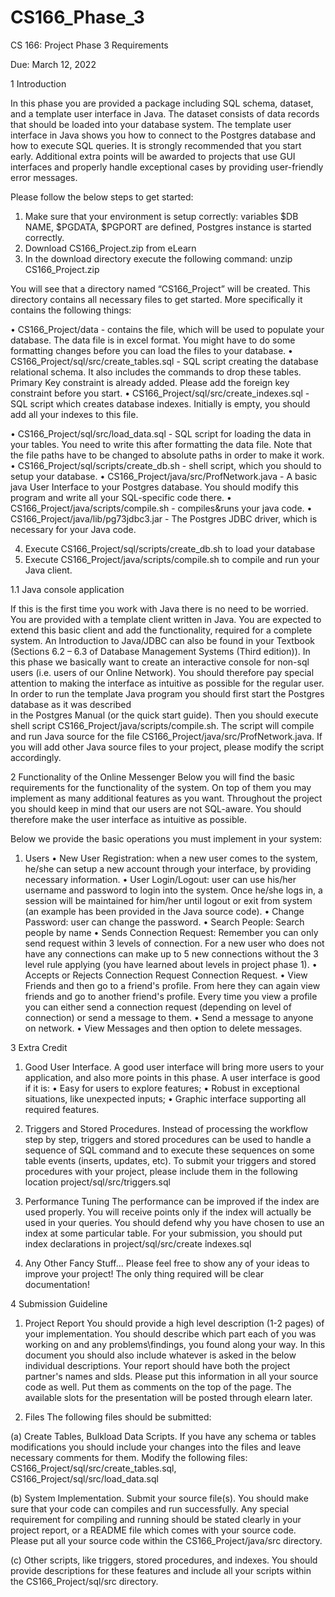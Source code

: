# CS166_Phase_3
CS 166: Project Phase 3 Requirements 
 
Due: March 12, 2022 
 
 
1 Introduction 
 
In this phase you are provided a package including SQL schema, dataset, and a template user interface in 
Java. The dataset consists of data records that should be loaded into your database system. The template 
user interface in Java shows you how to connect to the Postgres database and how to execute SQL queries. 
It is strongly recommended that you start early. 
Additional extra points will be awarded to projects that use GUI interfaces and properly handle exceptional 
cases by providing user-friendly error messages. 
 
Please follow the below steps to get started: 
1. Make sure that your environment is setup correctly: variables $DB NAME, $PGDATA, $PGPORT are 
defined, Postgres instance is started correctly. 
2. Download CS166_Project.zip from eLearn 
3. In the download directory execute the following command: 
unzip CS166_Project.zip      
         
You will see that a directory named “CS166_Project” will be created. This directory contains all necessary 
files to get started. More specifically it contains the following things: 
 
• CS166_Project/data - contains the file, which will be used to populate your database. The data 
file is in excel format. You might have to do some formatting changes before you can load the files 
to your database. 
• CS166_Project/sql/src/create_tables.sql - SQL script creating the database relational schema. It 
also includes the commands to drop these tables. Primary Key constraint is already added. Please 
add the foreign key constraint before you start. 
• CS166_Project/sql/src/create_indexes.sql - SQL script which creates database indexes. Initially 
is empty, you should add all your indexes to this file. 
 
• CS166_Project/sql/src/load_data.sql - SQL script for loading the data in your tables. You need to 
write this after formatting the data file. Note that the file paths have to be changed to absolute paths 
in order to make it work. 
• CS166_Project/sql/scripts/create_db.sh - shell script, which you should to setup your database. 
• CS166_Project/java/src/ProfNetwork.java - A basic java User Interface to your Postgres database. 
You should modify this program and write all your SQL-specific code there. 
• CS166_Project/java/scripts/compile.sh - compiles&runs your java code. 
• CS166_Project/java/lib/pg73jdbc3.jar - The Postgres JDBC driver, which is necessary for your 
Java code. 
 
4. Execute CS166_Project/sql/scripts/create_db.sh to load your database 
5. Execute CS166_Project/java/scripts/compile.sh to compile and run your Java client. 
 
1.1 Java console application 
 
If this is the first time you work with Java there is no need to be worried. You are provided with a template 
client written in Java. You are expected to extend this basic client and add the functionality, required for a 
complete system. An Introduction to Java/JDBC can also be found in your Textbook (Sections 6.2 – 6.3 of 
Database Management Systems (Third edition)). 
In this phase we basically want to create an interactive console for non-sql users (i.e. users of our Online 
Network). You should therefore pay special attention to making the interface as intuitive as possible for the 
regular user. 
In order to run the template Java program you should first start the Postgres database as it was described   
in  the  Postgres  Manual  (or  the  quick  start  guide).  Then  you  should  execute  shell  script 
CS166_Project/java/scripts/compile.sh.  The  script  will  compile  and  run  Java  source  for  the  file 
CS166_Project/java/src/ProfNetwork.java. If you will add other Java source files to your project, please 
modify the script accordingly. 
 
 
2 Functionality of the Online Messenger 
Below you will find the basic requirements for the functionality of the system. On top of them you may 
implement as many additional features as you want. Throughout the project you should keep in mind that 
our users are not SQL-aware. You should therefore make the user interface as intuitive as possible. 
 
 
Below we provide the basic operations you must implement in your system: 
1. Users 
• New User Registration: when a new user comes to the system, he/she can setup a new account 
through your interface, by providing necessary information. 
• User Login/Logout: user can use his/her username and password to login into the system. Once 
he/she logs in, a session will be maintained for him/her until logout or exit from system (an example 
has been provided in the Java source code). 
• Change Password: user can change the password. 
• Search People: Search people by name 
• Sends Connection Request: Remember you can only send request within 3 levels of connection. 
For a new user who does not have any connections can make up to 5 new connections without the 
3 level rule applying (you have learned about levels in project phase 1). 
• Accepts or Rejects Connection Request Connection Request. 
• View Friends and then go to a friend's profile. From here they can again view friends and go to 
another friend's profile. Every time you view a profile you can either send a connection request 
(depending on level of connection) or send a message to them. 
• Send a message to anyone on network. 
• View Messages and then option to delete messages. 
 
 
3 Extra Credit 
1. Good User Interface. 
A good user interface will bring more users to your application, and also more points in this phase. A user 
interface is good if it is: 
• Easy for users to explore features; 
• Robust in exceptional situations, like unexpected inputs; 
• Graphic interface supporting all required features. 
 
2. Triggers and Stored Procedures. 
Instead of processing the workflow step by step, triggers and stored procedures can be used to handle a 
sequence of SQL command and to execute these sequences on some table events (inserts, updates, etc). To 
submit your triggers and stored procedures with your project, please include them in the following location 
project/sql/src/triggers.sql 
 
3. Performance Tuning 
The performance can be improved if the index are used properly. You will receive points only if the index 
will actually be used in your queries. You should defend why you have chosen to use an index at some 
particular table. For your submission, you should put index declarations in project/sql/src/create ̇indexes.sql 
4. Any Other Fancy Stuff... 
Please feel free to show any of your ideas to improve your project! The only thing required will be clear 
documentation! 
 
4 Submission Guideline 
 
1. Project Report 
You should provide a high level description (1-2 pages) of your implementation. You should describe which 
part each of you was working on and any problems\findings, you found along your way. In this document 
you should also include whatever is asked in the below individual descriptions. 
Your report should have both the project partner's names and sIds. Please put this information in all your 
source code as well. Put them as comments on the top of the page. The available slots for the presentation 
will be posted through elearn later. 
 
2. Files 
The following files should be submitted: 

(a) Create Tables, Bulkload Data Scripts. 
If you have any schema or tables modifications you should include your changes into the files and 
leave necessary comments for them. Modify the following files: 
CS166_Project/sql/src/create_tables.sql, CS166_Project/sql/src/load_data.sql 

(b) System Implementation. 
Submit your source file(s). You should make sure that your code can compiles and run successfully. 
Any special requirement for compiling and running should be stated clearly in your project 
report, or a README file which comes with your source code. Please put all your source code 
within the CS166_Project/java/src directory. 

(c) Other scripts, like triggers, stored procedures, and indexes. 
You  should  provide  descriptions  for  these  features  and  include  all  your  scripts  within  the 
CS166_Project/sql/src directory. 
